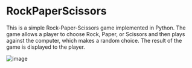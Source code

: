 # RockPaperScissors
This is a simple Rock-Paper-Scissors game implemented in Python. The game allows a player to choose Rock, Paper, or Scissors and then plays against the computer, which makes a random choice. The result of the game is displayed to the player.

![image](https://github.com/MadGcodes/RockPaperScissors/assets/143804186/fbc4ffee-0983-4e26-b360-e542d0562257)

